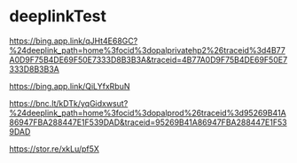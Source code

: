 # deeplinkTest

https://bing.app.link/qJHt4E68GC?%24deeplink_path=home%3focid%3dopalprivatehp2%26traceid%3d4B77A0D9F75B4DE69F50E7333D8B3B3A&traceid=4B77A0D9F75B4DE69F50E7333D8B3B3A

https://bing.app.link/QiLYfxRbuN

https://bnc.lt/kDTk/yqGidxwsut?%24deeplink_path=home%3focid%3dopalprod%26traceid%3d95269B41A86947FBA288447E1F539DAD&traceid=95269B41A86947FBA288447E1F539DAD

https://stor.re/xkLu/pf5X
